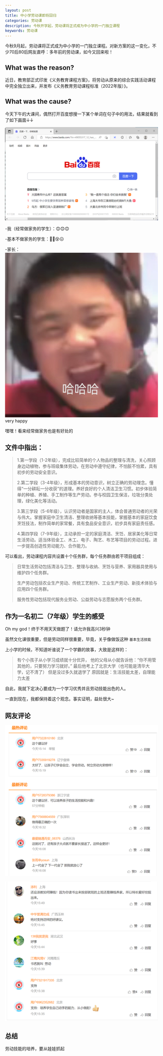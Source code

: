 ```yaml
---
layout: post
title: 中小学劳动课即将回归
categories: 劳动课
description: 今秋开学起，劳动课将正式成为中小学的一门独立课程
keywords: 劳动课
---
```


今秋9月起，劳动课将正式成为中小学的一门独立课程。对新方案的这一变化，不少70后80后网友直呼：多年前的劳动课，如今又回来啦！

## What was the reason?

近日，教育部正式印发《义务教育课程方案》，将劳动从原来的综合实践活动课程中完全独立出来，并发布《义务教育劳动课程标准（2022年版）》。

## What was the cause?

今天下午的大课间，偶然打开百度想搜一下某个单词在句子中的用法，结果就看到了如下画面↓↓

![ ](/images/blog/20220505-baidu.png)

-我（经常做家务的学生）：😊😊😊

-基本不做家务的学生：😵‍💫😵😖

-家长： ![ ](/images/blog/20220505-hahaha.jpg) very happy

嘿嘿！看来经常做家务也是有好处的

## 文件中指出：

> 1.第一学段（1-2年级），完成比较简单的个人物品的整理与清洗，关心照顾身边动植物，参与班级集体劳动，在劳动中遵守纪律，不怕脏不怕累，具有初步的劳动安全意识。
>
> 2.第二学段（3-4年级），形成基本的劳动意识，树立正确的劳动理念。懂得“一分耕耘一分收获”的道理。养好良好的个人清洁卫生习惯。初步体验简单的种植、养殖、手工制作等生产劳动。参与校园卫生保洁，垃圾分类处理，绿化美化等活动。
>
> 3.第三学段（5-6年级），认识劳动者是国家的主人，体会普通劳动者的光荣与伟大。掌握家庭中卫生清洁、整理收纳等基本技能，掌握基本的家庭饮食烹饪技法，制作简单的家常餐，具有食品安全意识，初步具有家庭责任感。
>
> 4.第四学段（7-9年级），主动承担一定的家庭清洁、烹饪、居家美化等日常生活劳动。适当体验金工、木工、电子、陶艺、布艺等项目的劳动过程。进一步提高创造性劳动能力、合作能力。

可以看出，劳动课程内容共设置十个任务群，每个任务群由若干项目组成：

> 日常生活劳动包括清洁与卫生、整理与收纳、烹饪与营养、家用器具使用与维护四个任务群。
>
> 生产劳动包括农业生产劳动、传统工艺制作、工业生产劳动、新技术体验与应用四个任务群。
>
> 服务性劳动包括现代服务业劳动、公益劳动与志愿服务两个任务群。

## 作为一名初二（7年级）学生的感受

Oh my god！终于不用天天做题了！请允许我高兴3秒钟

虽然文化课很重要，但是劳动同样很重要，毕竟，关乎像做饭这种 `基本生活技能`

上小学的时候，不知道听谁说了一个学霸的故事，大致是这样的：

> 有个小孩子从小学习成绩就十分优异，
> 他的父母从小就告诉他：“你不用管其他的，只要努力学习就好。”
> 最后他考上了北京大学（也可能是清华大学，记不清了）
> 但是没过多久就退学了
> 原因就是：生活技能太差，自理能力太差

自此，我就下定决心要成为一个学习优秀并且劳动技能出色的人。

一直到现在，我都保持着这个观念。事实证明，益处很大~

## 网友评论

![ ](/images/blog/20220505-talk-1.png)

![ ](/images/blog/20220505-talk-2.png)

## 总结

劳动技能的培养，要从娃娃抓起
